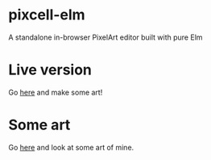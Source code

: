 # pixcell-elm

A standalone in-browser PixelArt editor built with pure Elm

# Live version

Go [here](https://astynax.me/pixcell-elm) and make some art!

# Some art

Go [here](https://astynax.me/pixcell-elm/examples.html) and look at some art of mine.
